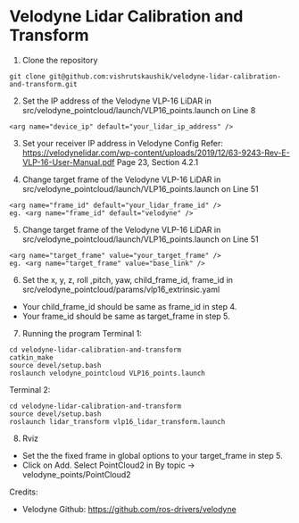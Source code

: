 # Velodyne Lidar Calibration and Transform

1) Clone the repository
```
git clone git@github.com:vishrutskaushik/velodyne-lidar-calibration-and-transform.git
```

2) Set the IP address of the Velodyne VLP-16 LiDAR in src/velodyne_pointcloud/launch/VLP16_points.launch on Line 8
```
<arg name="device_ip" default="your_lidar_ip_address" />
```

3) Set your receiver IP address in Velodyne Config
Refer: https://velodynelidar.com/wp-content/uploads/2019/12/63-9243-Rev-E-VLP-16-User-Manual.pdf
Page 23, Section 4.2.1

4) Change target frame of the Velodyne VLP-16 LiDAR in src/velodyne_pointcloud/launch/VLP16_points.launch on Line 51
```
<arg name="frame_id" default="your_lidar_frame_id" />
eg. <arg name="frame_id" default="velodyne" />
```

5) Change target frame of the Velodyne VLP-16 LiDAR in src/velodyne_pointcloud/launch/VLP16_points.launch on Line 51
```
<arg name="target_frame" value="your_target_frame" />
eg. <arg name="target_frame" value="base_link" />
```

6) Set the x, y, z, roll ,pitch, yaw, child_frame_id, frame_id in src/velodyne_pointcloud/params/vlp16_extrinsic.yaml
  - Your child_frame_id should be same as frame_id in step 4.
  - Your frame_id should be same as target_frame in step 5.

7) Running the program
  Terminal 1:
  ```
  cd velodyne-lidar-calibration-and-transform
  catkin_make
  source devel/setup.bash
  roslaunch velodyne_pointcloud VLP16_points.launch
  ```
  Terminal 2:
  ```
  cd velodyne-lidar-calibration-and-transform
  source devel/setup.bash
  roslaunch lidar_transform vlp16_lidar_transform.launch
  ```
  
8) Rviz
  - Set the the fixed frame in global options to your target_frame in step 5.
  - Click on Add. Select PointCloud2 in By topic -> velodyne_points/PointCloud2


Credits:
- Velodyne Github: https://github.com/ros-drivers/velodyne
  

